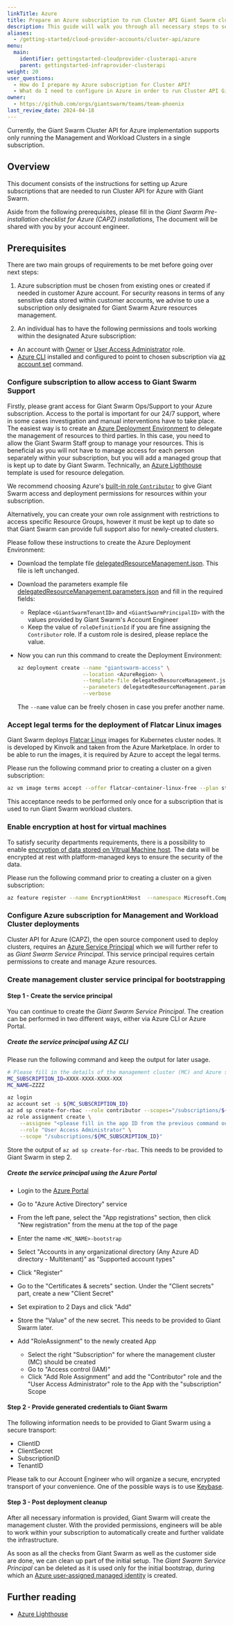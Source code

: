 ```yaml
---
linkTitle: Azure
title: Prepare an Azure subscription to run Cluster API Giant Swarm cluster
description: This guide will walk you through all necessary steps to set up an Azure subscription with appropriate IAM roles for operating Cluster API Giant Swarm clusters.
aliases:
  - /getting-started/cloud-provider-accounts/cluster-api/azure
menu:
  main:
    identifier: gettingstarted-cloudprovider-clusterapi-azure
    parent: gettingstarted-infraprovider-clusterapi
weight: 20
user_questions:
  - How do I prepare my Azure subscription for Cluster API?
  - What do I need to configure in Azure in order to run Cluster API Giant Swarm clusters?
owner:
  - https://github.com/orgs/giantswarm/teams/team-phoenix
last_review_date: 2024-04-18
---
```


Currently, the Giant Swarm Cluster API for Azure implementation supports only running the Management and Workload Clusters in a single subscription.

## Overview

This document consists of the instructions for setting up Azure subscriptions that are needed to run Cluster API for Azure with Giant Swarm.

Aside from the following prerequisites, please fill in the _Giant Swarm Pre-installation checklist for Azure (CAPZ) installations_, The document will be shared with you by your account engineer.

## Prerequisites

There are two main groups of requirements to be met before going over next steps:

1. Azure subscription must be chosen from existing ones or created if needed in customer Azure account. For security reasons in terms of any sensitive data stored within customer accounts, we advise to use a subscription only designated for Giant Swarm Azure resources management.

2. An individual has to have the following permissions and tools working within the designated Azure subscription:

* An account with [Owner](https://docs.microsoft.com/en-us/azure/role-based-access-control/built-in-roles#owner) or [User Access Administrator](https://docs.microsoft.com/en-us/azure/role-based-access-control/built-in-roles#user-access-administrator) role.
* [Azure CLI](https://docs.microsoft.com/en-us/cli/azure/install-azure-cli) installed and configured to point to chosen subscription via [az account set](https://learn.microsoft.com/en-us/cli/azure/account?view=azure-cli-latest#az-account-set) command.

### Configure subscription to allow access to Giant Swarm Support

Firstly, please grant access for Giant Swarm Ops/Support to your Azure subscription. Access to the portal is important for our 24/7 support, where in some cases investigation and manual interventions have to take place.
The easiest way is to create an [Azure Deployment Environment](https://azure.microsoft.com/en-us/products/deployment-environments) to delegate the management of resources to third parties. In this case, you need to allow the Giant Swarm Staff group to manage your resources. This is beneficial as you will not have to manage access for each person separately within your subscription, but you will add a managed group that is kept up to date by Giant Swarm. Technically, an [Azure Lighthouse](https://docs.microsoft.com/en-us/azure/lighthouse/how-to/onboard-customer) template is used for resource delegation.

We recommend choosing Azure's [built-in role `Contributor`](https://docs.microsoft.com/en-us/azure/role-based-access-control/built-in-roles) to give Giant Swarm access and deployment permissions for resources within your subscription.

Alternatively, you can create your own role assignment with restrictions to access specific Resource Groups, however it must be kept up to date so that Giant Swarm can provide full support also for newly-created clusters.

Please follow these instructions to create the Azure Deployment Environment:

* Download the template file [delegatedResourceManagement.json](https://raw.githubusercontent.com/giantswarm/azure-operator/master/docs/delegatedResourceManagement.json). This file is left unchanged.
* Download the parameters example file [delegatedResourceManagement.parameters.json](https://raw.githubusercontent.com/giantswarm/azure-operator/master/docs/delegatedResourceManagement.parameters.json) and fill in the required fields:

    * Replace `<GiantSwarmTenantID>` and `<GiantSwarmPrincipalID>` with the values provided by Giant Swarm's Account Engineer
    * Keep the value of `roleDefinitionId` if you are fine assigning the `Contributor` role. If a custom role is desired, please replace the value.
* Now you can run this command to create the Deployment Environment:

    ```sh
    az deployment create --name "giantswarm-access" \
                         --location <AzureRegion> \
                         --template-file delegatedResourceManagement.json \
                         --parameters delegatedResourceManagement.parameters.json \
                         --verbose
    ```

    The `--name` value can be freely chosen in case you prefer another name.

### Accept legal terms for the deployment of Flatcar Linux images

Giant Swarm deploys [Flatcar Linux](https://www.flatcar-linux.org/) images for Kubernetes cluster nodes. It is developed by Kinvolk and taken from the Azure Marketplace. In order to be able to run the images, it is required by Azure to accept the legal terms.

Please run the following command prior to creating a cluster on a given subscription:

```sh
az vm image terms accept --offer flatcar-container-linux-free --plan stable --publisher kinvolk
```

This acceptance needs to be performed only once for a subscription that is used to run Giant Swarm workload clusters.

### Enable encryption at host for virtual machines

To satisfy security departments requirements, there is a possibility to enable [encryption of data stored on Vitrual Machine host](https://learn.microsoft.com/en-us/azure/virtual-machines/linux/disks-enable-host-based-encryption-cli). The data will be encrypted at rest with platform-managed keys to ensure the security of the data.

Please run the following command prior to creating a cluster on a given subscription:

```sh
az feature register --name EncryptionAtHost  --namespace Microsoft.Compute --subscription $YOUR_SUBSCRIPTION_ID
```

### Configure Azure subscription for Management and Workload Cluster deployments

Cluster API for Azure (CAPZ), the open source component used to deploy clusters, requires an [Azure Service Principal](https://learn.microsoft.com/en-us/azure/active-directory/develop/app-objects-and-service-principals?tabs=browser#service-principal-object) which we will further refer to as _Giant Swarm Service Principal_. This service principal requires certain permissions to create and manage Azure resources.

### Create management cluster service principal for bootstrapping

#### Step 1 - Create the service principal

You can continue to create the _Giant Swarm Service Principal_. The creation can be performed in two different ways, either via Azure CLI or Azure Portal.

##### Create the service principal using AZ CLI

Please run the following command and keep the output for later usage.

```sh
# Please fill in the details of the management cluster (MC) and Azure subscription
MC_SUBSCRIPTION_ID=XXXX-XXXX-XXXX-XXX
MC_NAME=ZZZZ

az login
az account set -s ${MC_SUBSCRIPTION_ID}
az ad sp create-for-rbac --role contributor --scopes="/subscriptions/${MC_SUBSCRIPTION_ID}" --display-name "${MC_NAME}-bootstrap"
az role assignment create \
    --assignee "<please fill in the app ID from the previous command output>" \
    --role "User Access Administrator" \
    --scope "/subscriptions/${MC_SUBSCRIPTION_ID}"
```

Store the output of `az ad sp create-for-rbac`. This needs to be provided to Giant Swarm in step 2.

##### Create the service principal using the Azure Portal

* Login to the [Azure Portal](https://portal.azure.com/)
* Go to "Azure Active Directory" service
* From the left pane, select the "App registrations" section, then click "New registration" from the menu at the top of the page
* Enter the name `<MC_NAME>-bootstrap`
* Select "Accounts in any organizational directory (Any Azure AD directory - Multitenant)" as "Supported account types"
* Click "Register"
* Go to the "Certificates & secrets" section. Under the "Client secrets" part, create a new "Client Secret"
* Set expiration to 2 Days and click "Add"
* Store the "Value" of the new secret. This needs to be provided to Giant Swarm later.
* Add "RoleAssignment" to the newly created App

    * Select the right "Subscription" for where the management cluster (MC) should be created
    * Go to "Access control (IAM)"
    * Click "Add Role Assignment" and add the "Contributor" role and the "User Access Administrator" role to the App with the "subscription" Scope

#### Step 2 - Provide generated credentials to Giant Swarm

The following information needs to be provided to Giant Swarm using a secure transport:

* ClientID
* ClientSecret
* SubscriptionID
* TenantID

Please talk to our Account Engineer who will organize a secure, encrypted transport of your convenience. One of the possible ways is to use [Keybase](https://keybase.io/).

#### Step 3 - Post deployment cleanup

After all necessary information is provided, Giant Swarm will create the management cluster. With the provided permissions, engineers will be able to work within your subscription to automatically create and further validate the infrastructure.

As soon as all the checks from Giant Swarm as well as the customer side are done, we can clean up part of the initial setup. The _Giant Swarm Service Principal_ can be deleted as it is used only for the initial bootstrap, during which an [Azure user-assigned managed identity](https://learn.microsoft.com/en-us/azure/active-directory/managed-identities-azure-resources/how-manage-user-assigned-managed-identities?pivots=identity-mi-methods-azp) is created.

## Further reading

* [Azure Lighthouse](https://docs.microsoft.com/en-us/azure/lighthouse/how-to/onboard-customer)
